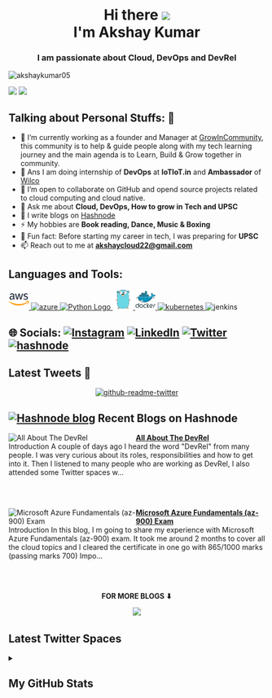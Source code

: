 

<!--
**Akshaykumar05/Akshaykumar05** is a ✨ _special_ ✨ repository because its `README.md` (this file) appears on your GitHub profile.

Here are some ideas to get you started:

- 🔭 I’m currently working on ...
- 🌱 I’m currently learning Pytho, Linux and Github.
- 👯 I’m looking to collaborate on ...
- 🤔 I’m looking for help with ...
- 💬 Ask me about ...
- 📫 How to reach me: ...
- 😄 Pronouns: ...
- ⚡ Fun fact: ...
-->
<h1 align="center">Hi there <img src="https://raw.githubusercontent.com/MartinHeinz/MartinHeinz/master/wave.gif" width="30px">
<br/> I'm Akshay Kumar</h1> 
<h3 align="center">I am passionate about Cloud, DevOps and DevRel</h3>

<p align="left"> <img src="https://komarev.com/ghpvc/?username=akshaykumar05&label=Profile%20views&color=0e75b6&style=flat" alt="akshaykumar05" /> </p>
<a href="https://twitter.com/akshayktwt" target="_blank" rel="noreferrer"><img
src="https://img.shields.io/twitter/follow/akshayktwt?logo=twitter&style=for-the-badge&color=0891b2&labelColor=1c1917"
/></a>
<img src="https://wilcobadge.vercel.app/api/handler?wilconame=Akshaykumar05" />

## **Talking about Personal Stuffs:** 🧐
- 🔭 I’m currently working as a founder and Manager at [GrowInCommunity](https://twitter.com/GrowInComm), this community is to help & guide people along with my tech learning journey and the main agenda is to Learn, Build & Grow together in community.
- 🌱 Ans I am doing internship of **DevOps** at **IoTIoT.in** and **Ambassador** of [Wilco](https://www.trywilco.com/)
- 💞️ I’m open to collaborate on GitHub and opend source projects related to cloud computing and cloud native.
- 💬 Ask me about **Cloud, DevOps, How to grow in Tech and UPSC**
- 📝 I write blogs on [Hashnode](https://imransaifi.hashnode.dev/)
- ⚡ My hobbies are **Book reading, Dance, Music & Boxing**
- 🤔 Fun fact: Before starting my career in tech, I was preparing for **UPSC** 
- 📫 Reach out to me at **akshaycloud22@gmail.com**

## <h2 align="left">Languages and Tools:</h3>
<p align="left"> <a href="https://aws.amazon.com" target="_blank" rel="noreferrer"> <img src="https://raw.githubusercontent.com/devicons/devicon/master/icons/amazonwebservices/amazonwebservices-original-wordmark.svg" alt="aws" width="40" height="40"/> </a> <a href="https://azure.microsoft.com/en-in/" target="_blank" rel="noreferrer"> <img src="https://www.vectorlogo.zone/logos/microsoft_azure/microsoft_azure-icon.svg" alt="azure" width="40" height="40"/> </a> <a href="https://www.docker.com/" target="_blank" rel="noreferrer">    <img src="https://cdn.worldvectorlogo.com/logos/python-5.svg" alt="Python Logo" width="50" height="50"/>  <img src="https://raw.githubusercontent.com/devicons/devicon/master/icons/go/go-original.svg" alt="go" width="40" height="40"/> </a> <a href="https://www.jenkins.io" target="_blank" rel="noreferrer">  <a href="https://kubernetes.io" target="_blank" rel="noreferrer"><img src="https://raw.githubusercontent.com/devicons/devicon/master/icons/docker/docker-original-wordmark.svg" alt="docker" width="40" height="40"/>  <img src="https://www.vectorlogo.zone/logos/kubernetes/kubernetes-icon.svg" alt="kubernetes" width="40" height="40"/> </a>  <img src="https://www.vectorlogo.zone/logos/jenkins/jenkins-icon.svg" alt="jenkins" width="40" height="40"/> </a>

## 🌐 Socials: [![Instagram](https://img.shields.io/badge/Instagram-%23E4405F.svg?logo=Instagram&logoColor=white)](https://www.instagram.com/akshayktwt/) [![LinkedIn](https://img.shields.io/badge/LinkedIn-%230077B5.svg?logo=linkedin&logoColor=white)](http://www.linkedin.com/in/akshayktwt) [![Twitter](https://img.shields.io/badge/Twitter-%231DA1F2.svg?logo=Twitter&logoColor=white)](https://twitter.com/akshayktwt) [![hashnode](http://img.shields.io/badge/-Hashnode-2962ff?style=flat&logo=hashnode&logoColor=white)](https://Akshaykumar05.hashnode.dev/)

<h2>Latest Tweets 🧵</h2>
<p align='center'><a href="https://twitter.com/akshayktwt"><img src="https://github-readme-twitter.gazf.vercel.app/api?id=akshayktwt&layout=wide" width="350"  alt="github-readme-twitter"></a></p>

<h2> <a href="https://Akshaykumar05.hashnode.dev"><img src="https://github.com/Arindam200/Arindam200/blob/main/CDyAuTy75.png" title="Hashnode" alt="Hashnode blog" width="25"/></a> Recent Blogs on Hashnode</h2>
<!-- HASHNODE_BLOG:START -->
<p align="left">
<a href="https://akshaykumar05.hashnode.dev//all-about-the-devrel" title="All About The DevRel"><img src="https://cdn.hashnode.com/res/hashnode/image/upload/v1675352651710/1d36d1ce-c8fb-4fe2-9fb5-35bae64c162a.png" alt="All About The DevRel" width="250px" align="left" /></a>
<a href="https://akshaykumar05.hashnode.dev//all-about-the-devrel" title="All About The DevRel"><strong>All About The DevRel</strong></a>
<br/> Introduction
A couple of days ago I heard the word "DevRel" from many people. I was very curious about its roles, responsibilities and how to get into it. Then I listened to many people who are working as DevRel, I also attended some Twitter spaces w... </p> <br/> <br/>
<p align="left">
<a href="https://akshaykumar05.hashnode.dev//microsoft-azure-fundamentals-az-900-exam" title="Microsoft Azure Fundamentals (az-900) Exam"><img src="https://cdn.hashnode.com/res/hashnode/image/upload/v1673295373333/48b9533a-3621-4f7f-ac3d-11266dd4b9ef.jpeg" alt="Microsoft Azure Fundamentals (az-900) Exam" width="250px" align="left" /></a>
<a href="https://akshaykumar05.hashnode.dev//microsoft-azure-fundamentals-az-900-exam" title="Microsoft Azure Fundamentals (az-900) Exam"><strong>Microsoft Azure Fundamentals (az-900) Exam</strong></a>
<br/> Introduction
In this blog, I m going to share my experience with Microsoft Azure Fundamentals (az-900) exam. It took me around 2 months to cover all the cloud topics and I cleared the certificate in one go with 865/1000 marks (passing marks 700)
Impo... </p> <br/> <br/>
<!-- HASHNODE_BLOG:END -->

<div align="center">
<p align="center"><b>FOR MORE BLOGS ⬇</b></p>
<p><a href="https://akshaykumar05.hashnode.dev/"><img src="https://img.shields.io/badge/Hashnode-2962FF?style=for-the-badge&logo=hashnode&logoColor=white"></a></p>
</div>

<h2>Latest Twitter Spaces </h2>

<details>
<summary><h2>My GitHub Stats</h2></summary>
</div>
  <div align="center">
    <table>
      <tr>
        <td width="45%">
          <a href="http://www.github.com/Akshaykumar05"><img src="https://github-readme-stats.vercel.app/api?username=Akshaykumar05&show_icons=true&hide=&count_private=true&title_color=0891b2&text_color=ffffff&icon_color=0891b2&bg_color=1c1917&hide_border=true&show_icons=true" alt="Akshaykumar05's GitHub stats" /></a> 
        </td>
        <td width="45%">
          <a href="http://www.github.com/Akshaykumar05"><img src="https://github-readme-streak-stats.herokuapp.com/?user=Akshaykumar05&stroke=ffffff&background=1c1917&ring=0891b2&fire=0891b2&currStreakNum=ffffff&currStreakLabel=0891b2&sideNums=ffffff&sideLabels=ffffff&dates=ffffff&hide_border=true" /></a>
  
</table>
</div>
</td>
</tr>
 </table>
      </div>
      <a href="http://www.github.com/Akshaykumar05"><img src="https://github-readme-activity-graph.cyclic.app/graph?username=Akshaykumar05&theme=merko&bg_color=1c1917&color=ffffff&line=0891b2&point=ffffff&area_color=1c1917&area=true&hide_border=true&custom_title=GitHub%20Commits%20Graph" alt="GitHub Commits Graph" /></a>
    </td>
  </tr>
<hr>
